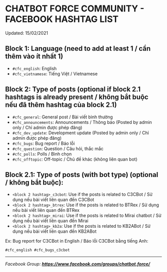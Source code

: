 # CHATBOT FORCE COMMUNITY - FACEBOOK HASHTAG LIST
Updated: 15/02/2021

## Block 1: Language (need to add at least 1 / cần thêm vào ít nhất 1)
- `#cfc_english`: English
- `#cfc_vietnamese`: Tiếng Việt / Vietnamese

## Block 2: Type of posts (optional if block 2.1 hashtags is already present / không bắt buộc nếu đã thêm hashtag của block 2.1)
- `#cfc_general`: General post / Bài viết bình thường
- `#cfc_announcements`: Announcements / Thông báo (Posted by admin only / Chỉ admin được phép đăng)
- `#cfc_dev_update`: Development update (Posted by admin only / Chỉ admin được phép đăng)
- `#cfc_bugs`: Bug report / Báo lỗi
- `#cfc_question`: Question / Câu hỏi, thắc mắc
- `#cfc_polls`: Polls / Bình chọn
- `#cfc_offtopic`: Off-topic / Chủ đề khác (không liên quan bot)

## Block 2.1: Type of posts (with bot type) (optional / không bắt buộc):
- `<block 2 hashtag>_c3cbot`: Use if the posts is related to C3CBot / Sử dụng nếu bài viết liên quan đến C3CBot
- `<block 2 hashtag>_btrex`: Use if the posts is related to BTRex / Sử dụng nếu bài viết liên quan đến BTRex
- `<block 2 hashtag>_mirai`: Use if the posts is related to Mirai chatbot / Sử dụng nếu bài viết liên quan đến Mirai
- `<block 2 hashtag>_kb2a`: Use if the posts is related to KB2ABot / Sử dụng nếu bài viết liên quan đến KB2ABot 

Ex: Bug report for C3CBot in English / Báo lỗi C3CBot bằng tiếng Anh: 
```
#cfc_english #cfc_bugs_c3cbot
```

<hr>

_Facebook Group: <a href="https://www.facebook.com/groups/chatbot.force/"><b>https://www.facebook.com/groups/chatbot.force/</b></a>_
